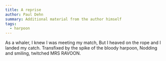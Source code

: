 ```yaml
---
title: A reprise
author: Paul Dehn
summary: Additional material from the author himself
tags:
  - harpoon
---
```

As a whaler, I knew I was meeting my match,
But I heaved on the rope and I landed my catch.
Transfixed by the spike of the bloody harpoon,
Nodding and smiling, twitched MRS RAVOON.
